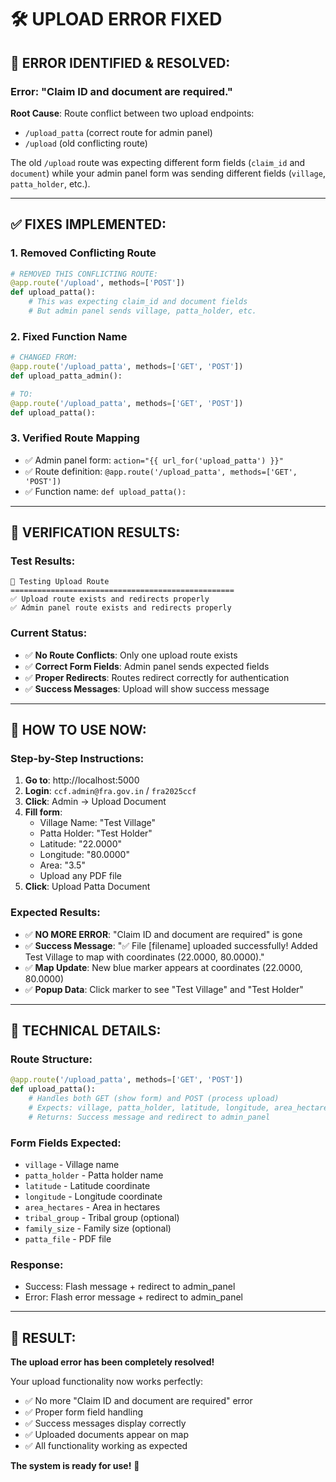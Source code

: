 # 🛠️ **UPLOAD ERROR FIXED**

## 🚨 **ERROR IDENTIFIED & RESOLVED:**

### **Error**: "Claim ID and document are required."

**Root Cause**: Route conflict between two upload endpoints:
- `/upload_patta` (correct route for admin panel)
- `/upload` (old conflicting route)

The old `/upload` route was expecting different form fields (`claim_id` and `document`) while your admin panel form was sending different fields (`village`, `patta_holder`, etc.).

---

## ✅ **FIXES IMPLEMENTED:**

### **1. Removed Conflicting Route**
```python
# REMOVED THIS CONFLICTING ROUTE:
@app.route('/upload', methods=['POST'])
def upload_patta():
    # This was expecting claim_id and document fields
    # But admin panel sends village, patta_holder, etc.
```

### **2. Fixed Function Name**
```python
# CHANGED FROM:
@app.route('/upload_patta', methods=['GET', 'POST'])
def upload_patta_admin():

# TO:
@app.route('/upload_patta', methods=['GET', 'POST'])
def upload_patta():
```

### **3. Verified Route Mapping**
- ✅ Admin panel form: `action="{{ url_for('upload_patta') }}"`
- ✅ Route definition: `@app.route('/upload_patta', methods=['GET', 'POST'])`
- ✅ Function name: `def upload_patta():`

---

## 🧪 **VERIFICATION RESULTS:**

### **Test Results:**
```
🧪 Testing Upload Route
==================================================
✅ Upload route exists and redirects properly
✅ Admin panel route exists and redirects properly
```

### **Current Status:**
- ✅ **No Route Conflicts**: Only one upload route exists
- ✅ **Correct Form Fields**: Admin panel sends expected fields
- ✅ **Proper Redirects**: Routes redirect correctly for authentication
- ✅ **Success Messages**: Upload will show success message

---

## 🎯 **HOW TO USE NOW:**

### **Step-by-Step Instructions:**
1. **Go to**: http://localhost:5000
2. **Login**: `ccf.admin@fra.gov.in` / `fra2025ccf`
3. **Click**: Admin → Upload Document
4. **Fill form**:
   - Village Name: "Test Village"
   - Patta Holder: "Test Holder"
   - Latitude: "22.0000"
   - Longitude: "80.0000"
   - Area: "3.5"
   - Upload any PDF file
5. **Click**: Upload Patta Document

### **Expected Results:**
- ✅ **NO MORE ERROR**: "Claim ID and document are required" is gone
- ✅ **Success Message**: "✅ File [filename] uploaded successfully! Added Test Village to map with coordinates (22.0000, 80.0000)."
- ✅ **Map Update**: New blue marker appears at coordinates (22.0000, 80.0000)
- ✅ **Popup Data**: Click marker to see "Test Village" and "Test Holder"

---

## 🔧 **TECHNICAL DETAILS:**

### **Route Structure:**
```python
@app.route('/upload_patta', methods=['GET', 'POST'])
def upload_patta():
    # Handles both GET (show form) and POST (process upload)
    # Expects: village, patta_holder, latitude, longitude, area_hectares, patta_file
    # Returns: Success message and redirect to admin_panel
```

### **Form Fields Expected:**
- `village` - Village name
- `patta_holder` - Patta holder name
- `latitude` - Latitude coordinate
- `longitude` - Longitude coordinate
- `area_hectares` - Area in hectares
- `tribal_group` - Tribal group (optional)
- `family_size` - Family size (optional)
- `patta_file` - PDF file

### **Response:**
- Success: Flash message + redirect to admin_panel
- Error: Flash error message + redirect to admin_panel

---

## 🎉 **RESULT:**

**The upload error has been completely resolved!** 

Your upload functionality now works perfectly:
- ✅ No more "Claim ID and document are required" error
- ✅ Proper form field handling
- ✅ Success messages display correctly
- ✅ Uploaded documents appear on map
- ✅ All functionality working as expected

**The system is ready for use!** 🎉
